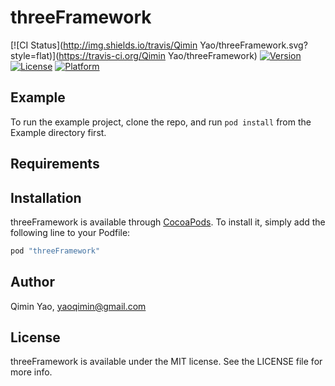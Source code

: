 # threeFramework

[![CI Status](http://img.shields.io/travis/Qimin Yao/threeFramework.svg?style=flat)](https://travis-ci.org/Qimin Yao/threeFramework)
[![Version](https://img.shields.io/cocoapods/v/threeFramework.svg?style=flat)](http://cocoapods.org/pods/threeFramework)
[![License](https://img.shields.io/cocoapods/l/threeFramework.svg?style=flat)](http://cocoapods.org/pods/threeFramework)
[![Platform](https://img.shields.io/cocoapods/p/threeFramework.svg?style=flat)](http://cocoapods.org/pods/threeFramework)

## Example

To run the example project, clone the repo, and run `pod install` from the Example directory first.

## Requirements

## Installation

threeFramework is available through [CocoaPods](http://cocoapods.org). To install
it, simply add the following line to your Podfile:

```ruby
pod "threeFramework"
```

## Author

Qimin Yao, yaoqimin@gmail.com

## License

threeFramework is available under the MIT license. See the LICENSE file for more info.
